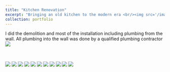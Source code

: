 ```yaml
---
title: "Kitchen Renovation"
excerpt: "Bringing an old kitchen to the modern era <br/><img src='/images/kitchen14.JPG'>"
collection: portfolio
---
```


I did the demolition and most of the installation including plumbing from the wall. All plumbing into the wall was done by a qualified plumbing contractor
<img src='/images/kitchen14.JPG'>

<br/>
<br/>
<img src='/images/kitchen1.JPG'>
<img src='/images/kitchen5.JPG'>
<img src='/images/kitchen6.JPG'>
<img src='/images/kitchen7.JPG'>
<img src='/images/kitchen8.JPG'>
<img src='/images/kitchen9.JPG'>
<img src='/images/kitchen10.JPG'>
<img src='/images/kitchen11.JPG'>
<img src='/images/kitchen12.JPG'>
<img src='/images/kitchen13.JPG'>
<img src='/images/kitchen14.JPG'>
